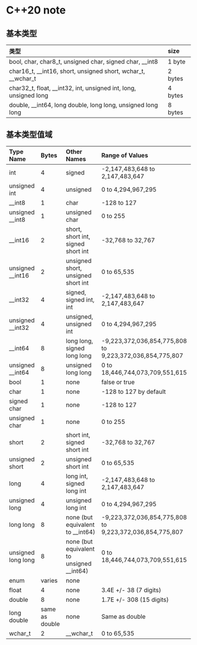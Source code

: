 # C++20 note

## 基本类型
|类型|size|
|:---|:---|
|bool, char, char8_t, unsigned char, signed char, __int8|1 byte|
|char16_t, __int16, short, unsigned short, wchar_t, __wchar_t|2 bytes|
|char32_t, float, __int32, int, unsigned int, long, unsigned long|4 bytes|
|double, __int64, long double, long long, unsigned long long|8 bytes|

## 基本类型值域
|Type Name|Bytes|Other Names|Range of Values|
|:--------|:----|:----------|:--------------|
| int | 4 | signed | -2,147,483,648 to 2,147,483,647 |
| unsigned int | 4 | unsigned | 0 to 4,294,967,295 |
| __int8 | 1 | char | -128 to 127 |
| unsigned __int8 | 1 | unsigned char | 0 to 255 |
| __int16 | 2 | short, short int, signed short int | -32,768 to 32,767 |
| unsigned __int16 | 2 | unsigned short, unsigned short int | 0 to 65,535 |
| __int32 | 4 | signed, signed int, int | -2,147,483,648 to 2,147,483,647 |
| unsigned __int32 | 4 | unsigned, unsigned int | 0 to 4,294,967,295 |
| __int64 | 8 | long long, signed long long | -9,223,372,036,854,775,808 to 9,223,372,036,854,775,807 |
| unsigned __int64 | 8 | unsigned long long | 0 to 18,446,744,073,709,551,615 |
| bool | 1 | none | false or true |
| char | 1 | none | -128 to 127 by default |
| signed char | 1 | none | -128 to 127 |
| unsigned char | 1 | none | 0 to 255 |
| short | 2 | short int, signed short int | -32,768 to 32,767 |
| unsigned short | 2 | unsigned short int | 0 to 65,535 |
| long | 4 | long int, signed long int | -2,147,483,648 to 2,147,483,647 |
| unsigned long | 4 | unsigned long int | 0 to 4,294,967,295 |
| long long | 8 | none (but equivalent to __int64) | -9,223,372,036,854,775,808 to 9,223,372,036,854,775,807 |
| unsigned long long | 8 | none (but equivalent to unsigned __int64) | 0 to 18,446,744,073,709,551,615 |
| enum | varies | none |  |
| float | 4 | none | 3.4E +/- 38 (7 digits) |
| double | 8 | none | 1.7E +/- 308 (15 digits) |
| long double | same as double | none | Same as double |
| wchar_t | 2 | __wchar_t | 0 to 65,535 |
